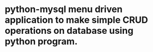 # python-mysql menu driven application to make simple CRUD operations on database using python program.
